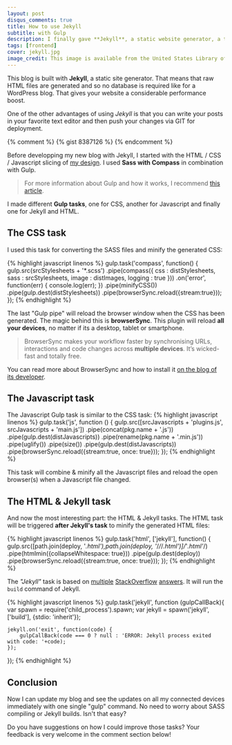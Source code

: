 ```yaml
---
layout: post
disqus_comments: true
title: How to use Jekyll
subtitle: with Gulp
description: I finally gave **Jekyll**, a static website generator, a try. In this article you'll read some of my impressions and how I combined it with **Gulp**. This blog is the result of testing both technologies.
tags: [frontend]
cover: jekyll.jpg
image_credit: This image is available from the United States Library of Congress's Prints and Photographs division under the <a href="http://loc.gov/pictures/resource/cph.3g08267/">digital ID cph 3g08267</a>.
---
```


This blog is built with **Jekyll**, a static site generator. That means that raw HTML files are generated and so no database is required like for a WordPress blog. That gives your website a considerable performance boost. 

One of the other advantages of using _Jekyll_ is that you can write your posts in your favorite text editor and then push your changes via GIT for deployment.

{% comment %}
    {% gist 8387126 %} 
{% endcomment %}

Before developping my new blog with Jekyll, I started with the HTML / CSS / Javascript slicing of [my design](https://dribbble.com/shots/1527973-Personal-blog-redesign "Blog design on Dribbble"). I used **Sass with Compass** in combination with Gulp. 

> For more information about Gulp and how it works, I recommend [this article](http://www.smashingmagazine.com/2014/06/11/building-with-gulp/ "Article about Gulp JS").

I made different **Gulp tasks**, one for CSS, another for Javascript and finally one for Jekyll and HTML.

##  The CSS task
I used this task for converting the SASS files and minify the generated CSS:

{% highlight javascript linenos %}
gulp.task('compass', function() {
    gulp.src(srcStylesheets + '*.scss')
        .pipe(compass({
            css     : distStylesheets,
            sass    : srcStylesheets,
            image   : distImages,
            logging : true
        }))
            .on('error', function(err) {
                console.log(err);
            })
        .pipe(minifyCSS())
        .pipe(gulp.dest(distStylesheets))
        .pipe(browserSync.reload({stream:true}));
});
{% endhighlight %}

The last "Gulp pipe" will reload the browser window when the CSS has been generated. The magic behind this is **browserSync**. This plugin will reload **all your devices**, no matter if its a desktop, tablet or smartphone.

>BrowserSync makes your workflow faster by synchronising URLs, interactions and code changes across **multiple devices**. It’s wicked-fast and totally free. 

You can read more about BrowserSync and how to install it [on the blog of its developer](http://shakyshane.com/gulpjs-sass-browsersync-ftw/ "Gulp - Sass - Browsersync ftw").

##  The Javascript task
The Javascript Gulp task is similar to the CSS task:
{% highlight javascript linenos %}
gulp.task('js', function () {
    gulp.src([srcJavascripts + 'plugins.js', srcJavascripts + 'main.js'])
        .pipe(concat(pkg.name + '.js'))
        .pipe(gulp.dest(distJavascripts))
        .pipe(rename(pkg.name + '.min.js'))
        .pipe(uglify())
        .pipe(size())
        .pipe(gulp.dest(distJavascripts))
        .pipe(browserSync.reload({stream:true, once: true}));
});
{% endhighlight %}

This task will combine &amp; minify all the Javascript files and reload the open browser(s) when a Javascript file changed.

##  The HTML & Jekyll task
And now the most interesting part: the HTML & Jekyll tasks. The HTML task will be triggered **after Jekyll's task** to minify the generated HTML files:

{% highlight javascript linenos %}
gulp.task('html', ['jekyll'], function() {
    gulp.src([path.join(deploy, '*.html'),path.join(deploy, '*/*/*/*.html')]/*'*.html'*/)
        .pipe(htmlmin({collapseWhitespace: true}))
        .pipe(gulp.dest(deploy))
        .pipe(browserSync.reload({stream:true, once: true}));
});
{% endhighlight %}

The *"Jekyll"* task is based on [multiple](http://stackoverflow.com/questions/21856861/running-jekyll-as-a-child-process-in-gulp-node) [StackOverflow](http://stackoverflow.com/questions/21293999/use-jekyll-with-gulp) [answers](http://stackoverflow.com/questions/23185448/managing-gulp-dependencies-when-spawning-child-processes). It will run the <code>build</code> command of Jekyll.

{% highlight javascript linenos %}
gulp.task('jekyll', function (gulpCallBack){
    var spawn = require('child_process').spawn;
    var jekyll = spawn('jekyll', ['build'], {stdio: 'inherit'});

    jekyll.on('exit', function(code) {
        gulpCallBack(code === 0 ? null : 'ERROR: Jekyll process exited with code: '+code);
    });
});
{% endhighlight %}

## Conclusion
Now I can update my blog and see the updates on all my connected devices immediately with one single "gulp" command. No need to worry about SASS compiling or Jekyll builds. Isn't that easy?

Do you have suggestions on how I could improve those tasks? Your feedback is very welcome in the comment section below!